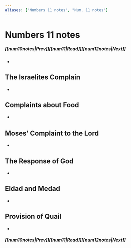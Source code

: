 ```yaml
---
aliases: ["Numbers 11 notes", "Num. 11 notes"]
---
```

# Numbers 11 notes
##### <span class=arrow-left></span>[[num10notes|Prev]]<span class=navigation-separator></span>[[num11|Read]]<span class=navigation-separator></span>[[num12notes|Next]]<span class=arrow-right></span>
- 
## The Israelites Complain
- 
## Complaints about Food
- 
## Moses’ Complaint to the Lord
- 
## The Response of God
- 
## Eldad and Medad
- 
## Provision of Quail
- 
##### <span class=arrow-left></span>[[num10notes|Prev]]<span class=navigation-separator></span>[[num11|Read]]<span class=navigation-separator></span>[[num12notes|Next]]<span class=arrow-right></span>